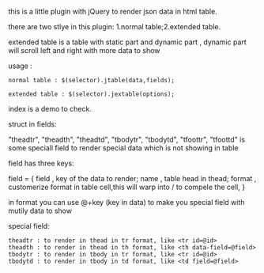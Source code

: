 this is a little plugin with jQuery to render json data in html table.

there are two stlye in this plugin: 1.normal table;2.extended table.

extended table is a table with static part and dynamic part , dynamic part will scroll left and right with more data to show

usage :
	
	normal table : $(selector).jtable(data,fields);

	extended table : $(selector).jextable(options);

index is a demo to check.

struct in fields:

"theadtr", "theadth", "theadtd", "tbodytr", "tbodytd", "tfoottr", "tfoottd" is some speciall field to render special data which is not showing in table

field has three keys:

field = {
	field , key of the data to render;
	name , table head in thead;
	format , customerize format in table cell,this will warp into <td></td>/<th></th> to compele the cell,
}	

in format you can use @+key (key in data) to make you special field with mutily data to show 

special field:
	
	theadtr : to render in thead in tr format, like <tr id=@id>
	theadth : to render in thead in th format, like <th data-field=@field>
	tbodytr : to render in tbody in tr format, like <tr id=@id>
	tbodytd : to render in tbody in td format, like <td field=@field>